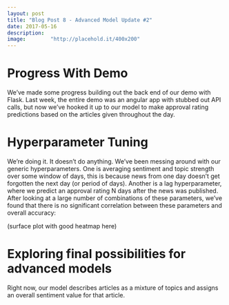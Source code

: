 ```yaml
---
layout: post
title: "Blog Post 8 - Advanced Model Update #2"
date: 2017-05-16
description:
image:        "http://placehold.it/400x200"
---
```


# Progress With Demo
We’ve made some progress building out the back end of our demo with Flask. Last week, the entire demo was an angular app with stubbed out API calls, but now we’ve hooked it up to our model to make approval rating predictions based on the articles given throughout the day. 

# Hyperparameter Tuning
We’re doing it. It doesn’t do anything. We’ve been messing around with our generic hyperparameters. One is averaging sentiment and topic strength over some window of days, this is because news from one day doesn’t get forgotten the next day (or period of days). Another is a lag hyperparameter, where we predict an approval rating N days after the news was published. After looking at a large number of combinations of these parameters, we’ve found that there is no significant correlation between these parameters and overall accuracy:

(surface plot with good heatmap here)

# Exploring final possibilities for advanced models
Right now, our model describes articles as a mixture of topics and assigns an overall sentiment value for that article.

